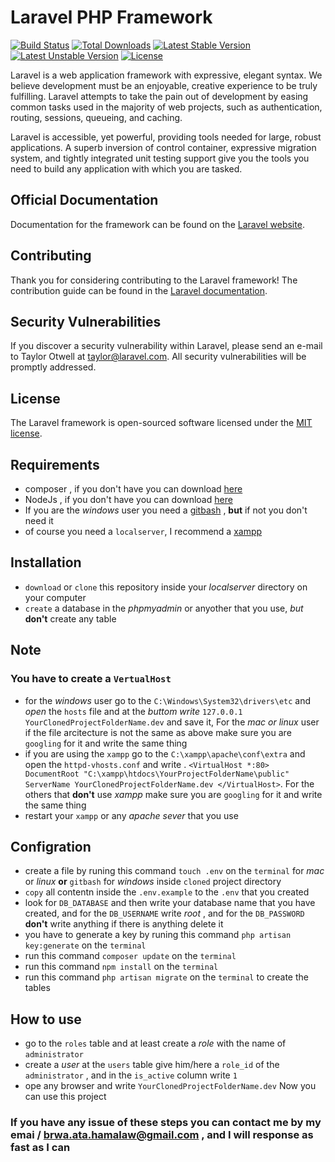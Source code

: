 # Laravel PHP Framework

[![Build Status](https://travis-ci.org/laravel/framework.svg)](https://travis-ci.org/laravel/framework)
[![Total Downloads](https://poser.pugx.org/laravel/framework/d/total.svg)](https://packagist.org/packages/laravel/framework)
[![Latest Stable Version](https://poser.pugx.org/laravel/framework/v/stable.svg)](https://packagist.org/packages/laravel/framework)
[![Latest Unstable Version](https://poser.pugx.org/laravel/framework/v/unstable.svg)](https://packagist.org/packages/laravel/framework)
[![License](https://poser.pugx.org/laravel/framework/license.svg)](https://packagist.org/packages/laravel/framework)

Laravel is a web application framework with expressive, elegant syntax. We believe development must be an enjoyable, creative experience to be truly fulfilling. Laravel attempts to take the pain out of development by easing common tasks used in the majority of web projects, such as authentication, routing, sessions, queueing, and caching.

Laravel is accessible, yet powerful, providing tools needed for large, robust applications. A superb inversion of control container, expressive migration system, and tightly integrated unit testing support give you the tools you need to build any application with which you are tasked.

## Official Documentation

Documentation for the framework can be found on the [Laravel website](http://laravel.com/docs).

## Contributing

Thank you for considering contributing to the Laravel framework! The contribution guide can be found in the [Laravel documentation](http://laravel.com/docs/contributions).

## Security Vulnerabilities

If you discover a security vulnerability within Laravel, please send an e-mail to Taylor Otwell at taylor@laravel.com. All security vulnerabilities will be promptly addressed.

## License

The Laravel framework is open-sourced software licensed under the [MIT license](http://opensource.org/licenses/MIT).

## Requirements
- composer , if you don't have you can download [here](https://getcomposer.org/)
- NodeJs , if you don't have you can download [here](https://nodejs.org/en/)
- If you are the _windows_ user you need a [gitbash](https://git-for-windows.github.io/) , **but** if not you don't need it
- of course you need a `localserver`, I recommend a [xampp](https://www.apachefriends.org/index.html)

## Installation
- `download` or `clone` this repository inside your _localserver_ directory on your computer 
- `create` a database in the _phpmyadmin_ or anyother that you use, _but_ **don't** create any table

## Note
### You have to create a `VertualHost` 
- for the _windows_ user go to the `C:\Windows\System32\drivers\etc` and _open_ the `hosts` file and at the _buttom  write_ `127.0.0.1	YourClonedProjectFolderName.dev` and save it, For the _mac or linux_ user if the file arcitecture is not the same as above make sure you are `googling` for it and write the same thing
- if you are using the `xampp` go to the `C:\xampp\apache\conf\extra` and open the `httpd-vhosts.conf` and write .
`<VirtualHost *:80>
	DocumentRoot "C:\xampp\htdocs\YourProjectFolderName\public"	
	ServerName YourClonedProjectFolderName.dev
</VirtualHost>`. 
For the others that **don't** use _xampp_ make sure you are `googling` for it and write the same thing
- restart your `xampp` or any _apache sever_ that you use
## Configration
- create a file by runing this command `touch .env` on the `terminal` for _mac_ or _linux_ **or** `gitbash` for _windows_ inside `cloned` project directory
- `copy` all contentn inside the `.env.example` to the `.env` that you created
- look for `DB_DATABASE` and then write your database name that you have created, and for the `DB_USERNAME` write _root_ , and for the `DB_PASSWORD` **don't** write anything if there is anything delete it
- you have to generate a key by runing this command `php artisan key:generate` on the `terminal`
- run this command `composer update` on the `terminal`
- run this command `npm install` on the `terminal`
- run this command `php artisan migrate` on the `terminal` to create the tables

## How to use
- go to the `roles` table and at least create a _role_ with the name of `administrator`
- create a _user_ at the `users` table give him/here a `role_id` of the `administrator` , and in the `is_active` column write `1`
- ope any browser and write `YourClonedProjectFolderName.dev` 
Now you can use this project
### If you have any issue of these steps you can contact me by my emai / brwa.ata.hamalaw@gmail.com , and I will response as fast as I can 
